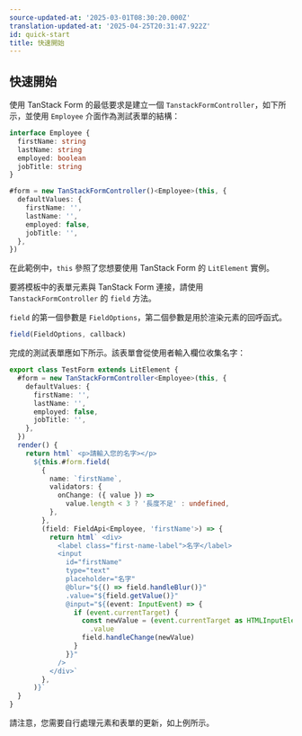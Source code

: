 ```yaml
---
source-updated-at: '2025-03-01T08:30:20.000Z'
translation-updated-at: '2025-04-25T20:31:47.922Z'
id: quick-start
title: 快速開始
---
```


## 快速開始

使用 TanStack Form 的最低要求是建立一個 `TanstackFormController`，如下所示，並使用 `Employee` 介面作為測試表單的結構：

```ts
interface Employee {
  firstName: string
  lastName: string
  employed: boolean
  jobTitle: string
}

#form = new TanStackFormController()<Employee>(this, {
  defaultValues: {
    firstName: '',
    lastName: '',
    employed: false,
    jobTitle: '',
  },
})
```

在此範例中，`this` 參照了您想要使用 TanStack Form 的 `LitElement` 實例。

要將模板中的表單元素與 TanStack Form 連接，請使用 `TanstackFormController` 的 `field` 方法。

`field` 的第一個參數是 `FieldOptions`，第二個參數是用於渲染元素的回呼函式。

```ts
field(FieldOptions, callback)
```

完成的測試表單應如下所示。該表單會從使用者輸入欄位收集名字：

```ts
export class TestForm extends LitElement {
  #form = new TanStackFormController<Employee>(this, {
    defaultValues: {
      firstName: '',
      lastName: '',
      employed: false,
      jobTitle: '',
    },
  })
  render() {
    return html` <p>請輸入您的名字></p>
      ${this.#form.field(
        {
          name: `firstName`,
          validators: {
            onChange: ({ value }) =>
              value.length < 3 ? '長度不足' : undefined,
          },
        },
        (field: FieldApi<Employee, 'firstName'>) => {
          return html` <div>
            <label class="first-name-label">名字</label>
            <input
              id="firstName"
              type="text"
              placeholder="名字"
              @blur="${() => field.handleBlur()}"
              .value="${field.getValue()}"
              @input="${(event: InputEvent) => {
                if (event.currentTarget) {
                  const newValue = (event.currentTarget as HTMLInputElement)
                    .value
                  field.handleChange(newValue)
                }
              }}"
            />
          </div>`
        },
      )}`
  }
}
```

請注意，您需要自行處理元素和表單的更新，如上例所示。
